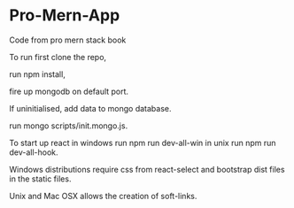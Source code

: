 # Pro-Mern-App

Code from pro mern stack book

To run first clone the repo,

run npm install,

fire up mongodb on default port.

If uninitialised, add data to mongo database.

run mongo scripts/init.mongo.js.

To start up react in windows run npm run dev-all-win in unix run npm run dev-all-hook.

Windows distributions require css from react-select and bootstrap dist files in the static files.

Unix and Mac OSX allows the creation of soft-links.
